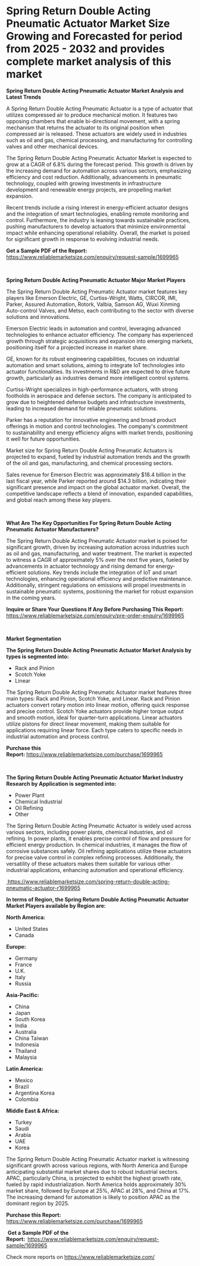 <p><h1>Spring Return Double Acting Pneumatic Actuator Market Size Growing and Forecasted for period from 2025 - 2032 and provides complete market analysis of this market</h1></p><p><strong>Spring Return Double Acting Pneumatic Actuator Market Analysis and Latest Trends</strong></p>
<p><p>A Spring Return Double Acting Pneumatic Actuator is a type of actuator that utilizes compressed air to produce mechanical motion. It features two opposing chambers that enable bi-directional movement, with a spring mechanism that returns the actuator to its original position when compressed air is released. These actuators are widely used in industries such as oil and gas, chemical processing, and manufacturing for controlling valves and other mechanical devices.</p><p>The Spring Return Double Acting Pneumatic Actuator Market is expected to grow at a CAGR of 6.8% during the forecast period. This growth is driven by the increasing demand for automation across various sectors, emphasizing efficiency and cost reduction. Additionally, advancements in pneumatic technology, coupled with growing investments in infrastructure development and renewable energy projects, are propelling market expansion. </p><p>Recent trends include a rising interest in energy-efficient actuator designs and the integration of smart technologies, enabling remote monitoring and control. Furthermore, the industry is leaning towards sustainable practices, pushing manufacturers to develop actuators that minimize environmental impact while enhancing operational reliability. Overall, the market is poised for significant growth in response to evolving industrial needs.</p></p>
<p><strong>Get a Sample PDF of the Report:&nbsp;</strong> <a href="https://www.reliablemarketsize.com/enquiry/request-sample/1699965?utm_campaign=1872&utm_medium=2&utm_source=Github&utm_content=ia&utm_term=09012025&utm_id=spring-return-double-acting-pneumatic-actuator">https://www.reliablemarketsize.com/enquiry/request-sample/1699965</a></p>
<p>&nbsp;</p>
<p><strong>Spring Return Double Acting Pneumatic Actuator Major Market Players</strong></p>
<p><p>The Spring Return Double Acting Pneumatic Actuator market features key players like Emerson Electric, GE, Curtiss-Wright, Watts, CIRCOR, IMI, Parker, Assured Automation, Rotork, Valbia, Samson AG, Wuxi Xinming Auto-control Valves, and Metso, each contributing to the sector with diverse solutions and innovations. </p><p>Emerson Electric leads in automation and control, leveraging advanced technologies to enhance actuator efficiency. The company has experienced growth through strategic acquisitions and expansion into emerging markets, positioning itself for a projected increase in market share.</p><p>GE, known for its robust engineering capabilities, focuses on industrial automation and smart solutions, aiming to integrate IoT technologies into actuator functionalities. Its investments in R&D are expected to drive future growth, particularly as industries demand more intelligent control systems.</p><p>Curtiss-Wright specializes in high-performance actuators, with strong footholds in aerospace and defense sectors. The company is anticipated to grow due to heightened defense budgets and infrastructure investments, leading to increased demand for reliable pneumatic solutions.</p><p>Parker has a reputation for innovative engineering and broad product offerings in motion and control technologies. The company's commitment to sustainability and energy efficiency aligns with market trends, positioning it well for future opportunities.</p><p>Market size for Spring Return Double Acting Pneumatic Actuators is projected to expand, fueled by industrial automation trends and the growth of the oil and gas, manufacturing, and chemical processing sectors. </p><p>Sales revenue for Emerson Electric was approximately $18.4 billion in the last fiscal year, while Parker reported around $14.3 billion, indicating their significant presence and impact on the global actuator market. Overall, the competitive landscape reflects a blend of innovation, expanded capabilities, and global reach among these key players.</p></p>
<p>&nbsp;</p>
<p><strong>What Are The Key Opportunities For Spring Return Double Acting Pneumatic Actuator Manufacturers?</strong></p>
<p><p>The Spring Return Double Acting Pneumatic Actuator market is poised for significant growth, driven by increasing automation across industries such as oil and gas, manufacturing, and water treatment. The market is expected to witness a CAGR of approximately 5% over the next five years, fueled by advancements in actuator technology and rising demand for energy-efficient solutions. Key trends include the integration of IoT and smart technologies, enhancing operational efficiency and predictive maintenance. Additionally, stringent regulations on emissions will propel investments in sustainable pneumatic systems, positioning the market for robust expansion in the coming years.</p></p>
<p><strong>Inquire or Share Your Questions If Any Before Purchasing This Report:</strong> <a href="https://www.reliablemarketsize.com/enquiry/pre-order-enquiry/1699965?utm_campaign=1872&utm_medium=2&utm_source=Github&utm_content=ia&utm_term=09012025&utm_id=spring-return-double-acting-pneumatic-actuator">https://www.reliablemarketsize.com/enquiry/pre-order-enquiry/1699965</a></p>
<p>&nbsp;</p>
<p><strong>Market Segmentation</strong></p>
<p><strong>The Spring Return Double Acting Pneumatic Actuator Market Analysis by types is segmented into:</strong></p>
<p><ul><li>Rack and Pinion</li><li>Scotch Yoke</li><li>Linear</li></ul></p>
<p><p>The Spring Return Double Acting Pneumatic Actuator market features three main types: Rack and Pinion, Scotch Yoke, and Linear. Rack and Pinion actuators convert rotary motion into linear motion, offering quick response and precise control. Scotch Yoke actuators provide higher torque output and smooth motion, ideal for quarter-turn applications. Linear actuators utilize pistons for direct linear movement, making them suitable for applications requiring linear force. Each type caters to specific needs in industrial automation and process control.</p></p>
<p><strong>Purchase this Report:&nbsp;</strong><a href="https://www.reliablemarketsize.com/purchase/1699965?utm_campaign=1872&utm_medium=2&utm_source=Github&utm_content=ia&utm_term=09012025&utm_id=spring-return-double-acting-pneumatic-actuator">https://www.reliablemarketsize.com/purchase/1699965</a></p>
<p>&nbsp;</p>
<p><strong>The Spring Return Double Acting Pneumatic Actuator Market Industry Research by Application is segmented into:</strong></p>
<p><ul><li>Power Plant</li><li>Chemical Industrial</li><li>Oil Refining</li><li>Other</li></ul></p>
<p><p>The Spring Return Double Acting Pneumatic Actuator is widely used across various sectors, including power plants, chemical industries, and oil refining. In power plants, it enables precise control of flow and pressure for efficient energy production. In chemical industries, it manages the flow of corrosive substances safely. Oil refining applications utilize these actuators for precise valve control in complex refining processes. Additionally, the versatility of these actuators makes them suitable for various other industrial applications, enhancing automation and operational efficiency.</p></p>
<p><a href="https://www.reliablemarketsize.com/spring-return-double-acting-pneumatic-actuator-r1699965?utm_campaign=1872&utm_medium=2&utm_source=Github&utm_content=ia&utm_term=09012025&utm_id=spring-return-double-acting-pneumatic-actuator">&nbsp;https://www.reliablemarketsize.com/spring-return-double-acting-pneumatic-actuator-r1699965</a></p>
<p><strong>In terms of Region, the Spring Return Double Acting Pneumatic Actuator Market Players available by Region are:</strong></p>
<p>
    <p> <strong> North America: </strong>
        <ul>
            <li>United States</li>
            <li>Canada</li>
        </ul>
        </p> 
    <p> <strong> Europe: </strong>
        <ul>
            <li>Germany</li>
            <li>France</li>
            <li>U.K.</li>
            <li>Italy</li>
            <li>Russia</li>
        </ul>
        </p> 
    <p> <strong> Asia-Pacific: </strong>
        <ul>
            <li>China</li>
            <li>Japan</li>
            <li>South Korea</li>
            <li>India</li>
            <li>Australia</li>
            <li>China Taiwan</li>
            <li>Indonesia</li>
            <li>Thailand</li>
            <li>Malaysia</li>
        </ul>
        </p> 
    <p> <strong> Latin America: </strong>
        <ul>
            <li>Mexico</li>
            <li>Brazil</li>
            <li>Argentina Korea</li>
            <li>Colombia</li>
        </ul>
        </p> 
    <p> <strong> Middle East & Africa: </strong>
        <ul>
            <li>Turkey</li>
            <li>Saudi</li>
            <li>Arabia</li>
            <li>UAE</li>
            <li>Korea</li>
        </ul>
    </p>
    </p>
<p><p>The Spring Return Double Acting Pneumatic Actuator market is witnessing significant growth across various regions, with North America and Europe anticipating substantial market shares due to robust industrial sectors. APAC, particularly China, is projected to exhibit the highest growth rate, fueled by rapid industrialization. North America holds approximately 30% market share, followed by Europe at 25%, APAC at 28%, and China at 17%. The increasing demand for automation is likely to position APAC as the dominant region by 2025.</p></p>
<p><strong>Purchase this Report: </strong><a href="https://www.reliablemarketsize.com/purchase/1699965?utm_campaign=1872&utm_medium=2&utm_source=Github&utm_content=ia&utm_term=09012025&utm_id=spring-return-double-acting-pneumatic-actuator">https://www.reliablemarketsize.com/purchase/1699965</a></p>
<p>&nbsp;<strong>Get a Sample PDF of the Report:&nbsp;&nbsp;</strong><a href="https://www.reliablemarketsize.com/enquiry/request-sample/1699965?utm_campaign=1872&utm_medium=2&utm_source=Github&utm_content=ia&utm_term=09012025&utm_id=spring-return-double-acting-pneumatic-actuator">https://www.reliablemarketsize.com/enquiry/request-sample/1699965</a></p>
<p><strong></strong></p>
<p>Check more reports on <a href="https://www.reliablemarketsize.com/?utm_campaign=1872&utm_medium=2&utm_source=Github&utm_content=ia&utm_term=09012025&utm_id=spring-return-double-acting-pneumatic-actuator">https://www.reliablemarketsize.com/</a></p>